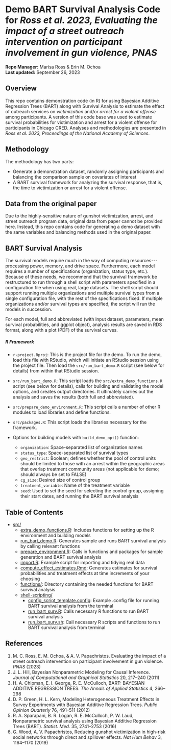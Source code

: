 Demo BART Survival Analysis Code for _Ross et al. 2023, Evaluating the impact of a street outreach intervention on participant involvement in gun violence, PNAS_
================
**Repo Manager:** Marisa Ross & Erin M. Ochoa <br />
**Last updated:** September 26, 2023

## Overview

This repo contains demonstration code (in R) for using Bayesian Additive Regression Trees (BART) along with Survival Analysis to 
estimate the effect of outreach services on *victimization* and/or *arrest for a violent offense* among participants. A version
of this code base was used to estimate survival probabilities for victimization and arrest for a violent offense for participants
in Chicago CRED. Analyses and methodologies are presented in *Ross et al. 2023, Proceedings of the National Academy of Sciences*. 

## Methodology

The methodology has two parts:

- Generate a demonstration dataset, randomly assigning participants and balancing the comparison sample on covariates of interest
- A BART survival framework for analyzing the survival response, that is, the time to victimization or arrest for a violent offense.


## Data from the original paper

Due to the highly-sensitive nature of gunshot victimization, arrest, and street outreach program data, original data from paper cannot
be provided here. Instead, this repo contains code for generating a demo dataset with the same variables and balancing methods used in
the original paper.

## BART Survival Analysis

The survival models require much in the way of computing resources---processing power, memory, and drive space.  Furthermore, 
each model requires a number of specifications (organization, status type, etc.).  Because of these needs, we recommend that the survival 
framework be restructured to run through a shell script with parameters specified in a configuration file when using real, large datasets. 
The shell script should support running multiple organizations and multiple survival types from a single configuration file, with the rest 
of the specifications fixed.  If multiple organizations and/or survival types are specified, the script will run the models in succession.

For each model, full and abbreviated (with input dataset, parameters, mean survival probabilities, and ggplot object), analysis results are
saved in RDS format, along with a plot (PDF) of the survival curves.


##### R Framework

- `r-project.Rproj`: This is the project file for the demo. To run the demo, load this file with RStudio, which will initiate an RStudio session using the project file.  Then load the `src/run_bart_demo.R` script (see below for details) from within that RStudio session.

- `src/run_bart_demo.R`: This script loads the `src/extra_demo_functions.R` script (see below for details), calls for building and validating the model options, and creates output directories. It ultimately carries out the analysis and saves the results (both full and abbreviated).

- `src/prepare_demo_environment.R`: This script calls a number of other R modules to load libraries and define functions.

- `src/packages.R`: This script loads the libraries necessary for the framework.

- Options for building models with `build_demo_opt()` function:
  - `organization`: Space-separated list of organization names
  - `status_type`: Space-separated list of survival types
  - `geo_restrict`: Boolean; defines whether the pool of control units should be limited to those with an arrest within the geographic areas that overlap treatment community areas (not applicable for demo; should always be set to FALSE)
  - `cg_size`: Desired size of control group
  - `treatment_variable`: Name of the treatment variable
  - `seed`: Used to set the seed for selecting the control group, assigning their start dates, and running the BART survival analysis
  

## Table of Contents
  - [src/](src/)
      - [extra_demo_functions.R](src/extra_demo_functions.R): Includes functions for setting up the R environment and building models
      - [run_bart_demo.R](src/run_bart_demo.R): Generates sample and runs BART survival analysis by calling relevant functions
      - [prepare_environment.R](src/prepare_environment.R): Calls in functions and packages for sample generation and BART survival analysis
      - [import.R](src/import.R): Example script for importing and tidying real data
      - [compute_effect_estimates.Rmd](src/compute_effect_estimates.Rmd): Generates estimates for survival probabilities and treatment effects at time increments of your choosing
      - [functions/](src/functions/): Directory containing the needed functions for BART survival analysis
      - [shell-scripting/](src/shell-scripting/)
        - [config_script_template.config](src/shell-scripting/config_script_template.config): Example .config file for running BART survival analysis from the terminal
        - [run_bart_surv.R](src/shell-scripting/run_bart_surv.R): Calls necessary R functions to run BART survival analysis
        - [run_bart_surv.sh](src/shell-scripting/run_bart_surv.sh): Call necessary R scripts and functions to run BART survival analysis from terminal


## References

1. M. C. Ross, E. M. Ochoa, & A. V. Papachristos. Evaluating the impact of a street outreach intervention on participant involvement in gun violence. *PNAS* (2023)
2. J. L. Hill, Bayesian Nonparametric Modeling for Causal Inference. *Journal of Computational and Graphical Statistics* 20, 217–240 (2011)
3. H. A. Chipman, E. I. George, R. E. McCulloch, BART: BAYESIAN ADDITIVE REGRESSION TREES. *The Annals of Applied Statistics* 4, 266–298
4. D. P. Green, H. L. Kern, Modeling Heterogeneous Treatment Effects in Survey Experiments with Bayesian Additive Regression Trees. *Public Opinion Quarterly* 76, 491–511 (2012)
5. R. A. Sparapani, B. R. Logan, R. E. McCulloch, P. W. Laud, Nonparametric survival analysis using Bayesian Additive Regression Trees (BART). *Statist. Med.* 35, 2741–2753 (2016)
6. G. Wood, A. V. Papachristos, Reducing gunshot victimization in high-risk social networks through direct and spillover effects. *Nat Hum Behav* 3, 1164–1170 (2019)